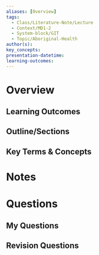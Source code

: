 ```yaml
---
aliases: [Overview]
tags:
  - Class/Literature-Note/Lecture
  - Context/MD1-2
  - System-block/GIT
  - Topic/Aboriginal-Health
author(s): 
key_concepts: 
presentation-datetime: 
learning-outcomes:
---
```



# Overview
## Learning Outcomes

## Outline/Sections

## Key Terms & Concepts


# Notes


# Questions

## My Questions
## Revision Questions




